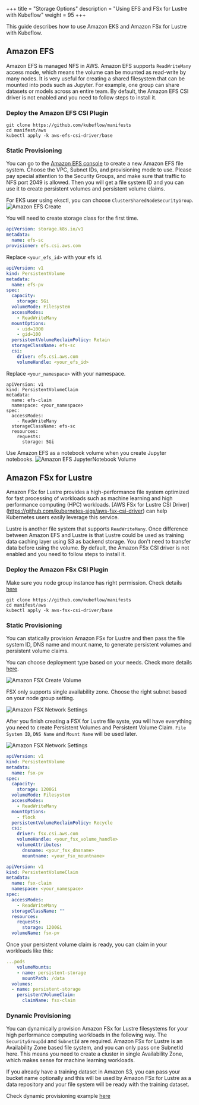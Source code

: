 +++
title = "Storage Options"
description = "Using EFS and FSx for Lustre with Kubeflow"
weight = 95
+++

This guide describes how to use Amazon EKS and Amazon FSx for Lustre with Kubeflow.


## Amazon EFS

Amazon EFS is managed NFS in AWS. Amazon EFS supports `ReadWriteMany` access mode, which means the volume can be mounted as read-write by many nodes. It is very useful for creating a shared filesystem that can be mounted into pods such as Jupyter. For example, one group can share datasets or models across an entire team.
By default, the Amazon EFS CSI driver is not enabled and you need to follow steps to install it.

### Deploy the Amazon EFS CSI Plugin

```shell
git clone https://github.com/kubeflow/manifests
cd manifest/aws
kubectl apply -k aws-efs-csi-driver/base
```

### Static Provisioning

You can go to the [Amazon EFS console](https://us-west-2.console.aws.amazon.com/efs/home) to create a new Amazon EFS file system. Choose the VPC, Subnet IDs, and provisioning mode to use.
Please pay special attention to the Security Groups, and make sure that traffic to NFS port 2049 is allowed.
Then you will get a file system ID and you can use it to create persistent volumes and persistent volume claims.

For EKS user using eksctl, you can choose `ClusterSharedNodeSecurityGroup`.
<img src="/docs/images/aws/efs-create.png"
  alt="Amazon EFS Create"
  class="mt-3 mb-3 border border-info rounded">


You will need to create storage class for the first time.
```yaml
apiVersion: storage.k8s.io/v1
metadata:
  name: efs-sc
provisioner: efs.csi.aws.com
```

Replace `<your_efs_id>` with your efs id.
```yaml
apiVersion: v1
kind: PersistentVolume
metadata:
  name: efs-pv
spec:
  capacity:
    storage: 5Gi
  volumeMode: Filesystem
  accessModes:
    - ReadWriteMany
  mountOptions:
    - uid=1000
    - gid=100
  persistentVolumeReclaimPolicy: Retain
  storageClassName: efs-sc
  csi:
    driver: efs.csi.aws.com
    volumeHandle: <your_efs_id>
```

Replace `<your_namespace>` with your namespace.

```
apiVersion: v1
kind: PersistentVolumeClaim
metadata:
  name: efs-claim
  namespace: <your_namespace>
spec:
  accessModes:
    - ReadWriteMany
  storageClassName: efs-sc
  resources:
    requests:
      storage: 5Gi
```

Use Amazon EFS as a notebook volume when you create Jupyter notebooks.
<img src="/docs/images/aws/efs-volume.png"
  alt="Amazon EFS JupyterNotebook Volume"
  class="mt-3 mb-3 border border-info rounded">


## Amazon FSx for Lustre

Amazon FSx for Lustre provides a high-performance file system optimized for fast processing of workloads such as machine learning and high performance computing (HPC) workloads. [AWS FSx for Lustre CSI Driver] (https://github.com/kubernetes-sigs/aws-fsx-csi-driver) can help Kubernetes users easily leverage this service.

Lustre is another file system that supports `ReadWriteMany`. Once difference between Amazon EFS and Lustre is that Lustre could be used as training data caching layer using S3 as backend storage. You don't need to transfer data before using the volume. By default, the Amazon FSx CSI driver is not enabled and you need to follow steps to install it.

### Deploy the Amazon FSx CSI Plugin

Make sure you node group instance has right permission. Check details [here](https://github.com/kubernetes-sigs/aws-fsx-csi-driver#set-up-driver-permission)

```shell
git clone https://github.com/kubeflow/manifests
cd manifest/aws
kubectl apply -k aws-fsx-csi-driver/base
```

### Static Provisioning

You can statically provision Amazon FSx for Lustre and then pass the file system ID, DNS name and mount name, to generate persistent volumes and persistent volume claims.

You can choose deployment type based on your needs. Check more details [here](https://docs.aws.amazon.com/fsx/latest/LustreGuide/using-fsx-lustre.html).

<img src="/docs/images/aws/fsx-crete.png"
  alt="Amazon FSX Create Volume"
  class="mt-3 mb-3 border border-info rounded">

FSX only supports single availability zone. Choose the right subnet based on your node group setting.

<img src="/docs/images/aws/fsx-network.png"
  alt="Amazon FSX Network Settings"
  class="mt-3 mb-3 border border-info rounded">

After you finish creating a FSX for Lustre file syste, you will have everything you need to create Persistent Volumes and Persistent Volume Claim. `File System ID`, `DNS Name` and `Mount Name` will be used later.

<img src="/docs/images/aws/fsx-assets.png"
  alt="Amazon FSX Network Settings"
  class="mt-3 mb-3 border border-info rounded">

```yaml
apiVersion: v1
kind: PersistentVolume
metadata:
  name: fsx-pv
spec:
  capacity:
    storage: 1200Gi
  volumeMode: Filesystem
  accessModes:
    - ReadWriteMany
  mountOptions:
    - flock
  persistentVolumeReclaimPolicy: Recycle
  csi:
    driver: fsx.csi.aws.com
    volumeHandle: <your_fsx_volume_handle>
    volumeAttributes:
      dnsname: <your_fsx_dnsname>
      mountname: <your_fsx_mountname>
```

```yaml
apiVersion: v1
kind: PersistentVolumeClaim
metadata:
  name: fsx-claim
  namespace: <your_namespace>
spec:
  accessModes:
    - ReadWriteMany
  storageClassName: ""
  resources:
    requests:
      storage: 1200Gi
  volumeName: fsx-pv
```

Once your persistent volume claim is ready, you can claim in your workloads like this:

```yaml
...pods
    volumeMounts:
    - name: persistent-storage
      mountPath: /data
  volumes:
  - name: persistent-storage
    persistentVolumeClaim:
      claimName: fsx-claim
```


### Dynamic Provisioning

You can dynamically provision Amazon FSx for Lustre filesystems for your high performance computing workloads in the following way. The `SecurityGroupId` and `SubnetId` are required. Amazon FSx for Lustre is an Availability Zone based file system, and you can only pass one SubnetId here. This means you need to create a cluster in single Availability Zone, which makes sense for machine learning workloads.

If you already have a training dataset in Amazon S3, you can pass your bucket name optionally and this will be used by Amazon FSx for Lustre as a data repository and your file system will be ready with the training dataset.

Check dynamic provisioning example [here](https://github.com/kubernetes-sigs/aws-fsx-csi-driver/tree/master/examples/kubernetes/dynamic_provisioning)

